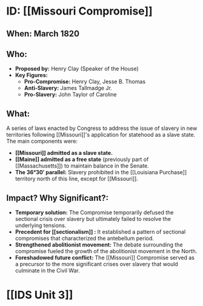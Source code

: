 # ID: [[Missouri Compromise]] 
## When: March 1820

## Who: 
* **Proposed by:** Henry Clay (Speaker of the House)
* **Key Figures:** 
    * **Pro-Compromise:** Henry Clay, Jesse B. Thomas
    * **Anti-Slavery:** James Tallmadge Jr. 
    * **Pro-Slavery:** John Taylor of Caroline

## What: 
A series of laws enacted by Congress to address the issue of slavery in new territories following [[Missouri]]'s application for statehood as a slave state. The main components were:
* **[[Missouri]] admitted as a slave state.**
* **[[Maine]] admitted as a free state** (previously part of [[Massachusetts]]) to maintain balance in the Senate.
* **The 36°30′ parallel:** Slavery prohibited in the [[Louisiana Purchase]] territory north of this line, except for [[Missouri]].

## Impact? Why Significant?: 
* **Temporary solution:** The Compromise temporarily defused the sectional crisis over slavery but ultimately failed to resolve the underlying tensions.
* **Precedent for  [[sectionalism]] :** It established a pattern of sectional compromises that characterized the antebellum period. 
* **Strengthened abolitionist movement:**  The debate surrounding the compromise fueled the growth of the abolitionist movement in the North.
* **Foreshadowed future conflict:**  The [[Missouri]] Compromise served as a precursor to the more significant crises over slavery that would culminate in the Civil War. 

# [[IDS Unit 3]]